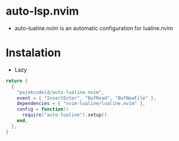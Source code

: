 # auto-lsp.nvim
- auto-lualine.nvim is an automatic configuration for lualine.nvim
# Instalation
- Lazy
```lua
return {
  {
    "pojokcodeid/auto-lualine.nvim",
    event = { "InsertEnter", "BufRead", "BufNewFile" },
    dependencies = { "nvim-lualine/lualine.nvim" },
    config = function()
      require("auto-lualine").setup()
    end,
  },
}
```
